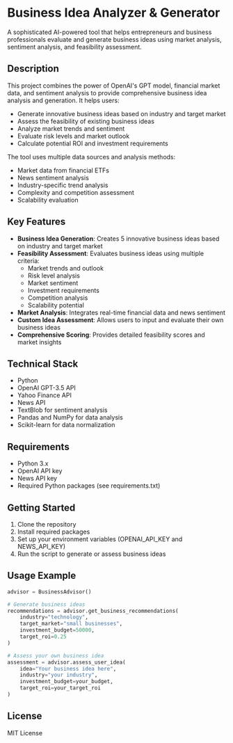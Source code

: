 # Business Idea Analyzer & Generator

A sophisticated AI-powered tool that helps entrepreneurs and business professionals evaluate and generate business ideas using market analysis, sentiment analysis, and feasibility assessment.

## Description

This project combines the power of OpenAI's GPT model, financial market data, and sentiment analysis to provide comprehensive business idea analysis and generation. It helps users:

- Generate innovative business ideas based on industry and target market
- Assess the feasibility of existing business ideas
- Analyze market trends and sentiment
- Evaluate risk levels and market outlook
- Calculate potential ROI and investment requirements

The tool uses multiple data sources and analysis methods:
- Market data from financial ETFs
- News sentiment analysis
- Industry-specific trend analysis
- Complexity and competition assessment
- Scalability evaluation

## Key Features

- **Business Idea Generation**: Creates 5 innovative business ideas based on industry and target market
- **Feasibility Assessment**: Evaluates business ideas using multiple criteria:
  - Market trends and outlook
  - Risk level analysis
  - Market sentiment
  - Investment requirements
  - Competition analysis
  - Scalability potential
- **Market Analysis**: Integrates real-time financial data and news sentiment
- **Custom Idea Assessment**: Allows users to input and evaluate their own business ideas
- **Comprehensive Scoring**: Provides detailed feasibility scores and market insights

## Technical Stack

- Python
- OpenAI GPT-3.5 API
- Yahoo Finance API
- News API
- TextBlob for sentiment analysis
- Pandas and NumPy for data analysis
- Scikit-learn for data normalization

## Requirements

- Python 3.x
- OpenAI API key
- News API key
- Required Python packages (see requirements.txt)

## Getting Started

1. Clone the repository
2. Install required packages
3. Set up your environment variables (OPENAI_API_KEY and NEWS_API_KEY)
4. Run the script to generate or assess business ideas

## Usage Example

```python
advisor = BusinessAdvisor()

# Generate business ideas
recommendations = advisor.get_business_recommendations(
    industry="technology",
    target_market="small businesses",
    investment_budget=50000,
    target_roi=0.25
)

# Assess your own business idea
assessment = advisor.assess_user_idea(
    idea="Your business idea here",
    industry="your industry",
    investment_budget=your_budget,
    target_roi=your_target_roi
)
```

## License

MIT License

